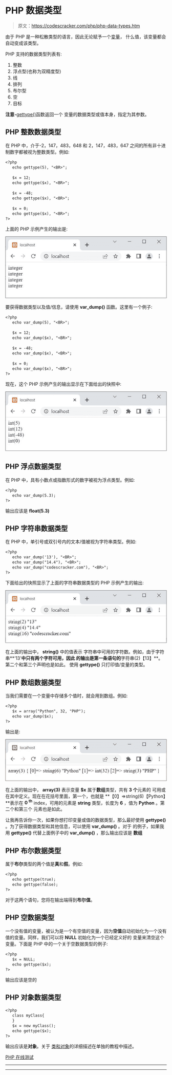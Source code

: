 # PHP 数据类型

> 原文：<https://codescracker.com/php/php-data-types.htm>

由于 PHP 是一种松散类型的语言，因此无论赋予一个[变量](/php/php-variables.htm)， 什么值，该变量都会自动变成该类型。

PHP 支持的数据类型列表有:

1.  整数
2.  浮点型(也称为双精度型)
3.  线
4.  排列
5.  布尔型
6.  空
7.  目标

**注意-**[gettype()](/php/php-variable-types.htm)函数返回一个 变量的数据类型或值本身，指定为其参数。

## PHP 整数数据类型

在 PHP 中，介于-2，147，483，648 和 2，147，483，647 之间的所有非十进制数字都被视为整数类型。例如:

```
<?php
   echo gettype(5), "<BR>";

   $x = 12;
   echo gettype($x), "<BR>";

   $x = -48;
   echo gettype($x), "<BR>";

   $x = 0;
   echo gettype($x), "<BR>";
?>
```

上面的 PHP 示例产生的输出是:

![php data type integer type](img/9021f52405a094b483eb0c64be2b06bb.png)

要获得数据类型以及值/信息，请使用 **var_dump()** 函数。这里有一个例子:

```
<?php
   echo var_dump(5), "<BR>";

   $x = 12;
   echo var_dump($x), "<BR>";

   $x = -48;
   echo var_dump($x), "<BR>";

   $x = 0;
   echo var_dump($x), "<BR>";
?>
```

现在，这个 PHP 示例产生的输出显示在下面给出的快照中:

![php data type integer](img/40433d2bafc311d0dd305c4354914258.png)

## PHP 浮点数据类型

在 PHP 中，具有小数点或指数形式的数字被视为浮点类型。例如:

```
<?php
   echo var_dump(5.3);
?>
```

输出应该是 **float(5.3)**

## PHP 字符串数据类型

在 PHP 中，单引号或双引号内的文本/值被视为字符串类型。例如:

```
<?php
   echo var_dump('13'), "<BR>";
   echo var_dump("14.4"), "<BR>";
   echo var_dump("codescracker.com"), "<BR>";
?>
```

下面给出的快照显示了上面的字符串数据类型的 PHP 示例产生的输出:

![php data type string](img/d84c6758161de77013408583c9a26d28.png)

在上面的输出中， **string()** 中的值表示 字符串中可用的字符数。例如，由于字符串**‘13’**中只有两个字符可用，因此 的输出是第一条语句的**字符串(2)【13】**。第二个和第三个声明也是如此。 使用 **gettype()** 只打印值/变量的类型。

## PHP 数组数据类型

当我们需要在一个变量中存储多个值时，就会用到数组。例如:

```
<?php
   $x = array("Python", 32, "PHP");
   echo var_dump($x);
?>
```

输出是:

![php data type array](img/f51c6cd46ec29f48440ba8a91e64553c.png)

在上面的输出中， **array(3)** 表示变量 **$x** 属于**数组**类型，共有 **3 个**元素的 可用或在其中定义。现在在花括号里面，第一个，也就是 **【0】=>string(6)【Python】**表示在 **0 <sup>th</sup>** index，可用的元素是 **string** 类型，长度为 **6** ，值为 **Python** 。第二个和第三个 元素也是如此。

让我再告诉你一次，如果你想打印变量或值的数据类型，那么最好使用 **gettype()** 。为了获得数据类型和其他信息，可以使用 **var_dump()** 。对于 的例子，如果我用 **gettype()** 代替上面例子中的 **var_dump()** ，那么输出应该是 **数组**

## PHP 布尔数据类型

属于**布尔**类型的两个值是**真**和**假**。例如:

```
<?php
   echo gettype(true);
   echo gettype(false);
?>
```

对于这两个语句，您将在输出端得到**布尔值**。

## PHP 空数据类型

一个没有值的变量，被认为是一个有空值的变量，因为**空值**自动初始化为一个没有值的变量。同样，我们可以将 **NULL** 初始化为一个已经定义好的 变量来清空这个变量。下面是 PHP 中的一个关于空数据类型的例子:

```
<?php
   $x = NULL;
   echo gettype($x);
?>
```

输出应该是空的

## PHP 对象数据类型

```
<?php
   class myClass{
   }
   $x = new myClass();
   echo gettype($x);
?>
```

输出应该是**对象**。关于 [类和对象](/php/php-classes-objects.htm)的详细描述在单独的教程中描述。

[PHP 在线测试](/exam/showtest.php?subid=8)

* * *

* * *